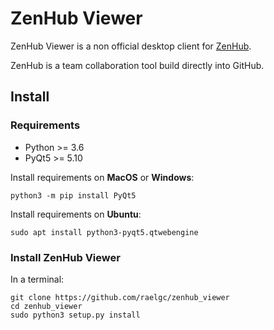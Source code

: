 # ZenHub Viewer

ZenHub Viewer is a non official desktop client for [ZenHub](https://www.zenhub.com/).

ZenHub is a team collaboration tool build directly into GitHub.

## Install

### Requirements

- Python >= 3.6
- PyQt5 >= 5.10

Install requirements on **MacOS** or **Windows**:

    python3 -m pip install PyQt5

Install requirements on **Ubuntu**:

    sudo apt install python3-pyqt5.qtwebengine

### Install ZenHub Viewer

In a terminal:

    git clone https://github.com/raelgc/zenhub_viewer
    cd zenhub_viewer
    sudo python3 setup.py install
